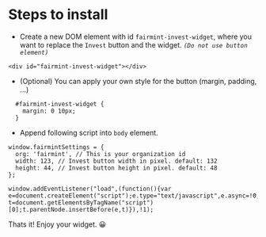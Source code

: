 # Steps to install

* Create a new DOM element with id `fairmint-invest-widget`, where you want to replace the `Invest` button and the widget. _`(Do not use button element)`_
```
<div id="fairmint-invest-widget"></div>
```

* (Optional) You can apply your own style for the button (margin, padding, ...)
```
  #fairmint-invest-widget {
    margin: 0 10px;
  }
```

* Append following script into `body` element.

```
window.fairmintSettings = {
  org: 'fairmint', // This is your organization id
  width: 123, // Invest button width in pixel. default: 132
  height: 44, // Invest button height in pixel. default: 48
};

window.addEventListener("load",(function(){var e=document.createElement("script");e.type="text/javascript",e.async=!0,e.src="https://static.fairmint.co/widget/fairmint.20201209.js";var t=document.getElementsByTagName("script")[0];t.parentNode.insertBefore(e,t)}),!1);
```

Thats it! Enjoy your widget. 😀
